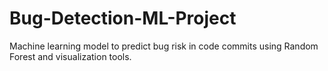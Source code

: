 # Bug-Detection-ML-Project
Machine learning model to predict bug risk in code commits using Random Forest and visualization tools.
